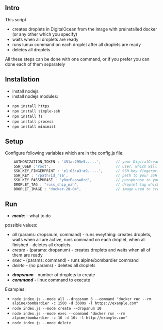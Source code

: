 Intro
----
This script 
- creates droplets in DigitalOcean from the image with preinstalled docker (or any other which you specify)
- waits when all droplets are ready
- runs lunux command on each droplet after all droplets are ready
- deletes all droplets

All these steps can be done with one command, or if you prefer you can done each of them separately


Installation
----
* install nodejs
* install nodejs modules:
 
- `npm install https`
- `npm install simple-ssh`
- `npm install fs`
- `npm install process`
- `npm install minimist`


Setup
----
Configure following variables which are in the config.js file:

```javascript
    AUTHORIZATION_TOKEN : '451ac295e5.....',       // your DigitalOcean API token
    SSH_USER :'root',                              // user, which will be used for SSH connection, usually 'root'
    SSH_KEY_FINGERPRINT : 'e1:03:a3:a9.....',      // SSH key fingerprint
    SSH_KEY : '/path/id_rsa',                      // path to your SSH private key
    SSH_KEY_PASSPHRASE : 'y0urPassw0rd',           // passphrase to your SSH private key
    DROPLET_TAG : "russ_ship_nah",                 // droplet tag which is used to distinguish droplets for this scripts among all others
    DROPLET_IMAGE : "docker-20-04",                // image used to create a droplet
```


Run
---

* ***mode***: - what to do

possible values:
- *all* (params: dropsnum, command) - runs eveything: creates droplets, waits when all are active, runs command on each droplet, when all finished -  deletes all droplets
- *create* - (params: dropsnum) - creates droplets and waits when all of them are ready
- *exec* - (params: command) - runs alpine/bombardier command
- *delete* - (no params) - deletes all droplets

* ***dropsnum*** - number of droplets to create
* ***command*** - linux command to execute


Examples:
- `node index.js --mode all --dropsnum 3 --command "docker run --rm alpine/bombardier -c 1500 -d 3600s -l https://example.com"`
- `node index.js --mode create --dropsnum 10`
- `node index.js --mode exec --command "docker run --rm alpine/bombardier -c 10 -d 10s -l http://example.com"`
- `node index.js --mode delete`
